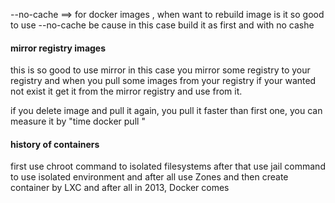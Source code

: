 --no-cache ==> for docker images , when want to rebuild image is it so good to use --no-cache
be cause in this case build it as first and with no cashe

#### mirror registry images
this is so good to use mirror
in this case you mirror some registry to your registry
and when you pull some images from your registry if your wanted not exist it get it from the mirror registry 
and use from it.

if you delete image and pull it again, you pull it faster than first one, you can measure it by "time docker pull <image name>"

#### history of containers

first use chroot command to isolated
filesystems
after that use jail command to use
isolated environment
and after all use Zones and then create container by LXC
and after all in 2013, Docker comes



